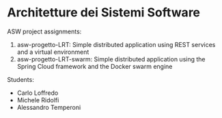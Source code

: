 # Architetture dei Sistemi Software
ASW project assignments:
1) asw-progetto-LRT: Simple distributed application using REST services and a virtual environment
2) asw-progetto-LRT-swarm: Simple distributed application using the Spring Cloud framework and the Docker swarm engine

Students:
- Carlo Loffredo
- Michele Ridolfi
- Alessandro Temperoni
